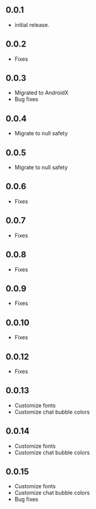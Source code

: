 ## 0.0.1

- initial release.

## 0.0.2

- Fixes

## 0.0.3

- Migrated to AndroidX
- Bug fixes

## 0.0.4

- Migrate to null safety

## 0.0.5

- Migrate to null safety

## 0.0.6

- Fixes

## 0.0.7

- Fixes

## 0.0.8

- Fixes

## 0.0.9

- Fixes

## 0.0.10

- Fixes

## 0.0.12

- Fixes

## 0.0.13

- Customize fonts
- Customize chat bubble colors

## 0.0.14

- Customize fonts
- Customize chat bubble colors

## 0.0.15

- Customize fonts
- Customize chat bubble colors
- Bug fixes
